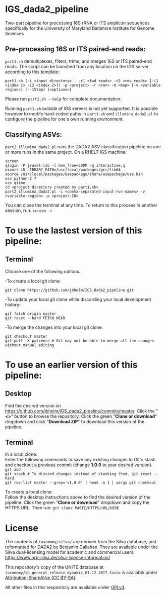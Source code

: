 # IGS_dada2_pipeline

Two-part pipeline for processing 16S rRNA or ITS amplicon sequences specifically for the University of Maryland Baltimore Institute for Genome Sciences


## Pre-processing 16S or ITS paired-end reads:
`part1.sh` demultiplexes, filters, trims, and merges 16S or ITS paired-end reads. The script can be launched from any location on the IGS server according to this template:

`part1.sh (-i <input directory> | -r1 <fwd reads> -r2 <rev reads> [-i1 <index 1> -i2 <index 2>]) -p <project> -r <run> -m <map> [-v <variable region>] [--1Step] [<options>]`

Please run `part1.sh --help` for complete documentation. 

Running `part1.sh` outside of IGS servers is not yet supported. It is possible however to modify hard-coded paths in `part1.sh` and `illumina_dada2.pl` to configure the pipeline for one's own running environment.
  
## Classifying ASVs:

`part2_illumina_dada2.pl` runs the DADA2 ASV classification pipeline on one or more runs in the same project. On a RHEL7 IGS machine:

`screen`  
`qlogin -P jravel-lab -l mem_free=500M -q interactive.q`  
 `export LD_LIBRARY_PATH=/usr/local/packages/gcc/lib64`  
`source /usr/local/packages/usepackage/share/usepackage/use.bsh`  
`use python-2.7`  
`use qiime`  
`cd <project directory created by part1.sh>`  
`part2_illumina_dada2.pl -i <comma-separated-input-run-names> -v <variable-region> -p <project-ID>`  

You can close the terminal at any time. To return to this process in another session, run:
`screen -r`

# To use the lastest version of this pipeline:
## Terminal
Choose one of the following options.

-To create a local git clone:

`git clone https://github.com/jbholm/IGS_dada2_pipeline.git`

-To update your local git clone while discarding your local development history:

`git fetch origin master`  
`git reset --hard FETCH_HEAD`

-To merge the changes into your local git clone:

`git checkout master`  
`git pull -X patience # Git may not be able to merge all the changes without manual editing`

# To use an earlier version of this pipeline:
## Desktop
Find the desired version on https://github.com/jbholm/IGS_dada2_pipeline/commits/master. Click the "**<>**" button to browse the repository. Click the green "**Clone or download**" dropdown and click "**Download ZIP**" to download this version of the pipeline.
## Terminal
In a local clone:  
Enter the following commands to save any existing changes to Git's stash and checkout a previous commit (change **1.0.0** to your desired version).  
`git add .`  
`git stash # To discard changes instead of stashing them, git reset --hard`  
`git rev-list master --grep='v1.0.0' | head -n 1 | xargs git checkout`  

To create a local clone:  
Follow the desktop instructions above to find the desired version of the pipeline. Click the green "**Clone or download**" dropdown and copy the HTTPS URL. Then run:
`git clone PASTE/HTTPS/URL/HERE`

# License

The contents of `taxonomy/silva/` are derived from the Silva database, and reformatted for DADA2 by Benjamin Callahan. They are available under the Silva dual-licensing model for academic and commercial users: https://www.arb-silva.de/silva-license-information/  
  
This repository's copy of the UNITE database at `taxonomy/sh_general_release_dynamic_01.12.2017.fasta` is available under [Attribution-ShareAlike (CC BY-SA)](https://creativecommons.org/licenses/by-sa/4.0/).
  
All other files in this respository are available under [GPLv3](https://github.com/jbholm/IGS_dada2_pipeline/blob/master/LICENSE).

